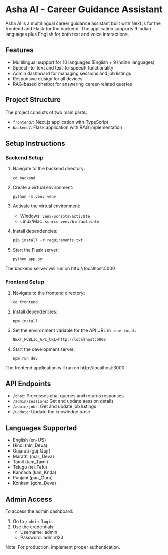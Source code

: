 # Asha AI - Career Guidance Assistant

Asha AI is a multilingual career guidance assistant built with Next.js for the frontend and Flask for the backend. The application supports 9 Indian languages plus English for both text and voice interactions.

## Features

- Multilingual support for 10 languages (English + 9 Indian languages)
- Speech-to-text and text-to-speech functionality
- Admin dashboard for managing sessions and job listings
- Responsive design for all devices
- RAG-based chatbot for answering career-related queries

## Project Structure

The project consists of two main parts:

- `frontend/`: Next.js application with TypeScript
- `backend/`: Flask application with RAG implementation

## Setup Instructions

### Backend Setup

1. Navigate to the backend directory:
   ```
   cd backend
   ```

2. Create a virtual environment:
   ```
   python -m venv venv
   ```

3. Activate the virtual environment:
   - Windows: `venv\Scripts\activate`
   - Linux/Mac: `source venv/bin/activate`

4. Install dependencies:
   ```
   pip install -r requirements.txt
   ```

5. Start the Flask server:
   ```
   python app.py
   ```

The backend server will run on http://localhost:5000

### Frontend Setup

1. Navigate to the frontend directory:
   ```
   cd frontend
   ```

2. Install dependencies:
   ```
   npm install
   ```

3. Set the environment variable for the API URL in `.env.local`:
   ```
   NEXT_PUBLIC_API_URL=http://localhost:5000
   ```

4. Start the development server:
   ```
   npm run dev
   ```

The frontend application will run on http://localhost:3000

## API Endpoints

- `/chat`: Processes chat queries and returns responses
- `/admin/sessions`: Get and update session details
- `/admin/jobs`: Get and update job listings
- `/update`: Update the knowledge base

## Languages Supported

- English (en-US)
- Hindi (hin_Deva)
- Gujarati (guj_Gujr)
- Marathi (mar_Deva)
- Tamil (tam_Taml)
- Telugu (tel_Telu)
- Kannada (kan_Knda)
- Punjabi (pan_Guru)
- Konkani (gom_Deva)

## Admin Access

To access the admin dashboard:
1. Go to `/admin-login`
2. Use the credentials:
   - Username: admin
   - Password: admin123
   
Note: For production, implement proper authentication. 